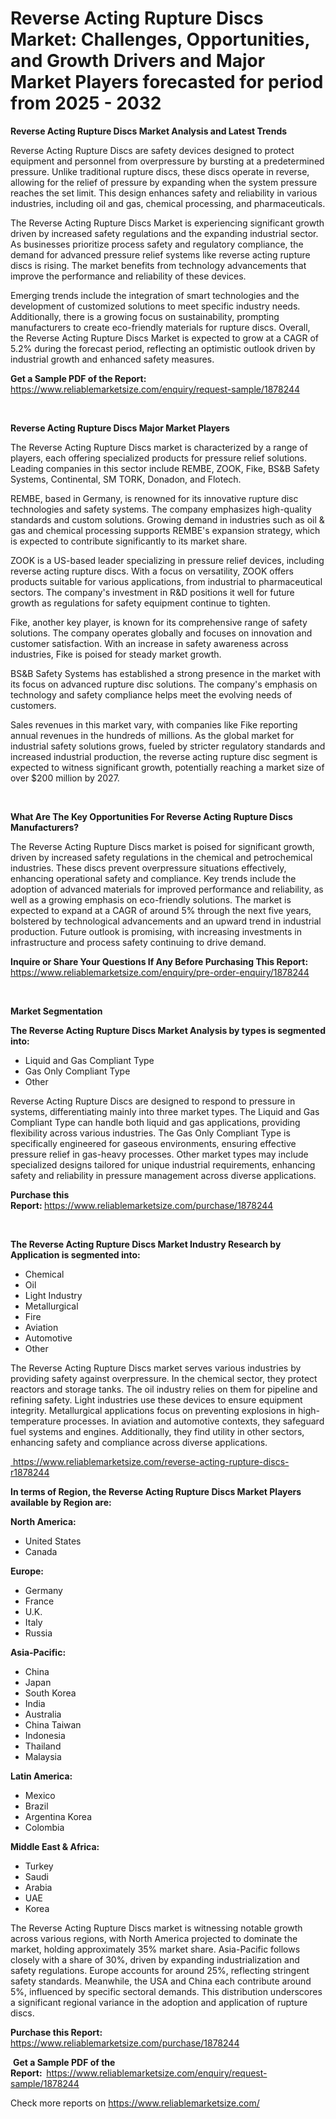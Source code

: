<p><h1>Reverse Acting Rupture Discs Market: Challenges, Opportunities, and Growth Drivers and Major Market Players forecasted for period from 2025 - 2032</h1></p><p><strong>Reverse Acting Rupture Discs Market Analysis and Latest Trends</strong></p>
<p><p>Reverse Acting Rupture Discs are safety devices designed to protect equipment and personnel from overpressure by bursting at a predetermined pressure. Unlike traditional rupture discs, these discs operate in reverse, allowing for the relief of pressure by expanding when the system pressure reaches the set limit. This design enhances safety and reliability in various industries, including oil and gas, chemical processing, and pharmaceuticals.</p><p>The Reverse Acting Rupture Discs Market is experiencing significant growth driven by increased safety regulations and the expanding industrial sector. As businesses prioritize process safety and regulatory compliance, the demand for advanced pressure relief systems like reverse acting rupture discs is rising. The market benefits from technology advancements that improve the performance and reliability of these devices. </p><p>Emerging trends include the integration of smart technologies and the development of customized solutions to meet specific industry needs. Additionally, there is a growing focus on sustainability, prompting manufacturers to create eco-friendly materials for rupture discs. Overall, the Reverse Acting Rupture Discs Market is expected to grow at a CAGR of 5.2% during the forecast period, reflecting an optimistic outlook driven by industrial growth and enhanced safety measures.</p></p>
<p><strong>Get a Sample PDF of the Report:&nbsp;</strong> <a href="https://www.reliablemarketsize.com/enquiry/request-sample/1878244?utm_campaign=2575&utm_medium=2&utm_source=Github&utm_content=ia&utm_term=20022025&utm_id=reverse-acting-rupture-discs">https://www.reliablemarketsize.com/enquiry/request-sample/1878244</a></p>
<p>&nbsp;</p>
<p><strong>Reverse Acting Rupture Discs Major Market Players</strong></p>
<p><p>The Reverse Acting Rupture Discs market is characterized by a range of players, each offering specialized products for pressure relief solutions. Leading companies in this sector include REMBE, ZOOK, Fike, BS&B Safety Systems, Continental, SM TORK, Donadon, and Flotech.</p><p>REMBE, based in Germany, is renowned for its innovative rupture disc technologies and safety systems. The company emphasizes high-quality standards and custom solutions. Growing demand in industries such as oil & gas and chemical processing supports REMBE's expansion strategy, which is expected to contribute significantly to its market share.</p><p>ZOOK is a US-based leader specializing in pressure relief devices, including reverse acting rupture discs. With a focus on versatility, ZOOK offers products suitable for various applications, from industrial to pharmaceutical sectors. The company's investment in R&D positions it well for future growth as regulations for safety equipment continue to tighten.</p><p>Fike, another key player, is known for its comprehensive range of safety solutions. The company operates globally and focuses on innovation and customer satisfaction. With an increase in safety awareness across industries, Fike is poised for steady market growth.</p><p>BS&B Safety Systems has established a strong presence in the market with its focus on advanced rupture disc solutions. The company's emphasis on technology and safety compliance helps meet the evolving needs of customers.</p><p>Sales revenues in this market vary, with companies like Fike reporting annual revenues in the hundreds of millions. As the global market for industrial safety solutions grows, fueled by stricter regulatory standards and increased industrial production, the reverse acting rupture disc segment is expected to witness significant growth, potentially reaching a market size of over $200 million by 2027.</p></p>
<p>&nbsp;</p>
<p><strong>What Are The Key Opportunities For Reverse Acting Rupture Discs Manufacturers?</strong></p>
<p><p>The Reverse Acting Rupture Discs market is poised for significant growth, driven by increased safety regulations in the chemical and petrochemical industries. These discs prevent overpressure situations effectively, enhancing operational safety and compliance. Key trends include the adoption of advanced materials for improved performance and reliability, as well as a growing emphasis on eco-friendly solutions. The market is expected to expand at a CAGR of around 5% through the next five years, bolstered by technological advancements and an upward trend in industrial production. Future outlook is promising, with increasing investments in infrastructure and process safety continuing to drive demand.</p></p>
<p><strong>Inquire or Share Your Questions If Any Before Purchasing This Report:</strong> <a href="https://www.reliablemarketsize.com/enquiry/pre-order-enquiry/1878244?utm_campaign=2575&utm_medium=2&utm_source=Github&utm_content=ia&utm_term=20022025&utm_id=reverse-acting-rupture-discs">https://www.reliablemarketsize.com/enquiry/pre-order-enquiry/1878244</a></p>
<p>&nbsp;</p>
<p><strong>Market Segmentation</strong></p>
<p><strong>The Reverse Acting Rupture Discs Market Analysis by types is segmented into:</strong></p>
<p><ul><li>Liquid and Gas Compliant Type</li><li>Gas Only Compliant Type</li><li>Other</li></ul></p>
<p><p>Reverse Acting Rupture Discs are designed to respond to pressure in systems, differentiating mainly into three market types. The Liquid and Gas Compliant Type can handle both liquid and gas applications, providing flexibility across various industries. The Gas Only Compliant Type is specifically engineered for gaseous environments, ensuring effective pressure relief in gas-heavy processes. Other market types may include specialized designs tailored for unique industrial requirements, enhancing safety and reliability in pressure management across diverse applications.</p></p>
<p><strong>Purchase this Report:&nbsp;</strong><a href="https://www.reliablemarketsize.com/purchase/1878244?utm_campaign=2575&utm_medium=2&utm_source=Github&utm_content=ia&utm_term=20022025&utm_id=reverse-acting-rupture-discs">https://www.reliablemarketsize.com/purchase/1878244</a></p>
<p>&nbsp;</p>
<p><strong>The Reverse Acting Rupture Discs Market Industry Research by Application is segmented into:</strong></p>
<p><ul><li>Chemical</li><li>Oil</li><li>Light Industry</li><li>Metallurgical</li><li>Fire</li><li>Aviation</li><li>Automotive</li><li>Other</li></ul></p>
<p><p>The Reverse Acting Rupture Discs market serves various industries by providing safety against overpressure. In the chemical sector, they protect reactors and storage tanks. The oil industry relies on them for pipeline and refining safety. Light industries use these devices to ensure equipment integrity. Metallurgical applications focus on preventing explosions in high-temperature processes. In aviation and automotive contexts, they safeguard fuel systems and engines. Additionally, they find utility in other sectors, enhancing safety and compliance across diverse applications.</p></p>
<p><a href="https://www.reliablemarketsize.com/reverse-acting-rupture-discs-r1878244?utm_campaign=2575&utm_medium=2&utm_source=Github&utm_content=ia&utm_term=20022025&utm_id=reverse-acting-rupture-discs">&nbsp;https://www.reliablemarketsize.com/reverse-acting-rupture-discs-r1878244</a></p>
<p><strong>In terms of Region, the Reverse Acting Rupture Discs Market Players available by Region are:</strong></p>
<p>
    <p> <strong> North America: </strong>
        <ul>
            <li>United States</li>
            <li>Canada</li>
        </ul>
        </p> 
    <p> <strong> Europe: </strong>
        <ul>
            <li>Germany</li>
            <li>France</li>
            <li>U.K.</li>
            <li>Italy</li>
            <li>Russia</li>
        </ul>
        </p> 
    <p> <strong> Asia-Pacific: </strong>
        <ul>
            <li>China</li>
            <li>Japan</li>
            <li>South Korea</li>
            <li>India</li>
            <li>Australia</li>
            <li>China Taiwan</li>
            <li>Indonesia</li>
            <li>Thailand</li>
            <li>Malaysia</li>
        </ul>
        </p> 
    <p> <strong> Latin America: </strong>
        <ul>
            <li>Mexico</li>
            <li>Brazil</li>
            <li>Argentina Korea</li>
            <li>Colombia</li>
        </ul>
        </p> 
    <p> <strong> Middle East & Africa: </strong>
        <ul>
            <li>Turkey</li>
            <li>Saudi</li>
            <li>Arabia</li>
            <li>UAE</li>
            <li>Korea</li>
        </ul>
    </p>
    </p>
<p><p>The Reverse Acting Rupture Discs market is witnessing notable growth across various regions, with North America projected to dominate the market, holding approximately 35% market share. Asia-Pacific follows closely with a share of 30%, driven by expanding industrialization and safety regulations. Europe accounts for around 25%, reflecting stringent safety standards. Meanwhile, the USA and China each contribute around 5%, influenced by specific sectoral demands. This distribution underscores a significant regional variance in the adoption and application of rupture discs.</p></p>
<p><strong>Purchase this Report: </strong><a href="https://www.reliablemarketsize.com/purchase/1878244?utm_campaign=2575&utm_medium=2&utm_source=Github&utm_content=ia&utm_term=20022025&utm_id=reverse-acting-rupture-discs">https://www.reliablemarketsize.com/purchase/1878244</a></p>
<p>&nbsp;<strong>Get a Sample PDF of the Report:&nbsp;&nbsp;</strong><a href="https://www.reliablemarketsize.com/enquiry/request-sample/1878244?utm_campaign=2575&utm_medium=2&utm_source=Github&utm_content=ia&utm_term=20022025&utm_id=reverse-acting-rupture-discs">https://www.reliablemarketsize.com/enquiry/request-sample/1878244</a></p>
<p><strong></strong></p>
<p>Check more reports on <a href="https://www.reliablemarketsize.com/?utm_campaign=2575&utm_medium=2&utm_source=Github&utm_content=ia&utm_term=20022025&utm_id=reverse-acting-rupture-discs">https://www.reliablemarketsize.com/</a></p>